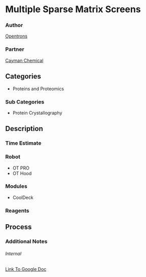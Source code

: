 # Multiple Sparse Matrix Screens

### Author
[Opentrons](url)

### Partner
[Cayman Chemical](https://www.caymanchem.com/Home)

## Categories
* Proteins and Proteomics

### Sub Categories
* Protein Crystallography

## Description

### Time Estimate

### Robot
* OT PRO 
* OT Hood

### Modules
* CoolDeck

### Reagents

## Process

### Additional Notes

###### Internal
[Link To Google Doc](https://docs.google.com/document/d/1WGj4d8c-9BW3vRmw6dpqWYS4Q06Uj2jqbDSgz4xrUH0/edit)